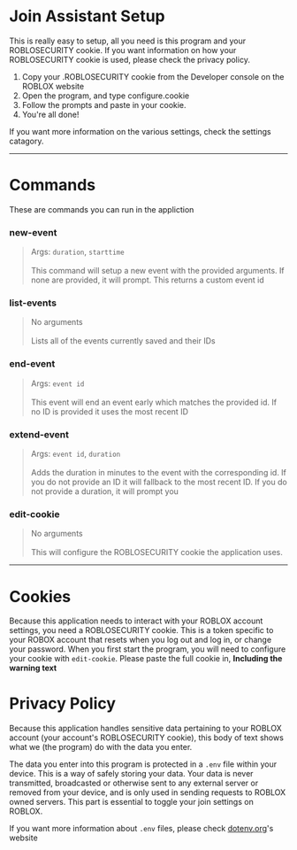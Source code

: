 # Join Assistant Setup
This is really easy to setup, all you need is this program and your ROBLOSECURITY cookie.
If you want information on how your ROBLOSECURITY cookie is used, please check the privacy policy.

1. Copy your .ROBLOSECURITY cookie from the Developer console on the ROBLOX website
2. Open the program, and type configure.cookie
3. Follow the prompts and paste in your cookie.
4. You're all done!

If you want more information on the various settings, check the settings catagory. 

<hr>

# Commands
These are commands you can run in the appliction
### new-event 
> Args: `duration`, `starttime` <br><br>
> This command will setup a new event with the provided arguments. If none are provided, it will prompt. This returns a custom event id
### list-events 
> No arguments<br><br>
> Lists all of the events currently saved and their IDs
### end-event 
> Args: `event id`<br><br>
> This event will end an event early which matches the provided id. If no ID is provided it uses the most recent ID
### extend-event 
> Args: `event id`, `duration`<br><br>
> Adds the duration in minutes to the event with the corresponding id. If you do not provide an ID it will fallback to the most recent ID. If you do not provide a duration, it will prompt you
### edit-cookie
> No arguments <br><br>
> This will configure the ROBLOSECURITY cookie the application uses.
<hr>

# Cookies
Because this application needs to interact with your ROBLOX account settings, you need a ROBLOSECURITY cookie. This is a token specific to your ROBOX account that resets when you log out and log in, or change your password. When you first start the program, you will need to configure your cookie with `edit-cookie`. Please paste the full cookie in, **Including the warning text**

# Privacy Policy
Because this application handles sensitive data pertaining to your ROBLOX account (your account's ROBLOSECURITY cookie), this body of text shows what we (the program) do with the data you enter.

The data you enter into this program is protected in a `.env` file within your device. This is a way of safely storing your data.
Your data is never transmitted, broadcasted or otherwise sent to any external server or removed from your device, and is only used in sending requests to ROBLOX owned servers. This part is essential to toggle your join settings on ROBLOX.

If you want more information about `.env` files, please check [dotenv.org](https://www.dotenv.org/docs/security/env)'s website